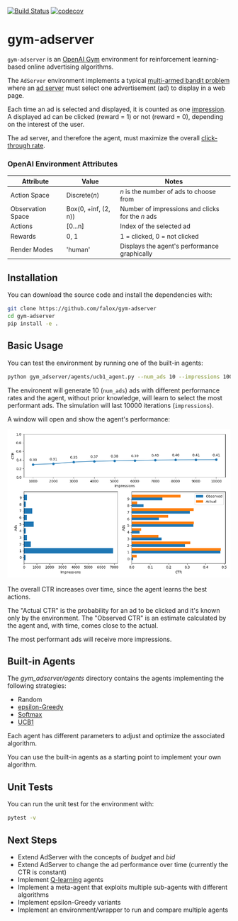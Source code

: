 [![Build Status](https://travis-ci.com/falox/gym-adserver.svg?branch=master)](https://travis-ci.com/falox/gym-adserver)
[![codecov](https://codecov.io/gh/falox/gym-adserver/branch/master/graph/badge.svg)](https://codecov.io/gh/falox/gym-adserver)

# gym-adserver

`gym-adserver` is an [OpenAI Gym](https://github.com/openai/gym) environment for reinforcement learning-based online advertising algorithms.

The `AdServer` environment implements a typical [multi-armed bandit problem](https://en.wikipedia.org/wiki/Multi-armed_bandit) where an [ad server](https://en.wikipedia.org/wiki/Ad_serving) must select one advertisement (ad) to display in a web page.

Each time an ad is selected and displayed, it is counted as one [impression](https://en.wikipedia.org/wiki/Impression_(online_media)). A displayed ad can be clicked (reward = 1) or not (reward = 0), depending on the interest of the user.

The ad server, and therefore the agent, must maximize the overall [click-through rate](https://en.wikipedia.org/wiki/Click-through_rate).

### OpenAI Environment Attributes

| Attribute | Value | Notes
|--|--|--|
| Action Space | Discrete(_n_) |  _n_ is the number of ads to choose from
| Observation Space| Box(0, +inf, (2, n)) | Number of impressions and clicks for the _n_ ads
| Actions | [0...n] | Index of the selected ad
| Rewards | 0, 1 | 1 = clicked, 0 = not clicked
| Render Modes | 'human' | Displays the agent's performance graphically

## Installation

You can download the source code and install the dependencies with:

```bash
git clone https://github.com/falox/gym-adserver
cd gym-adserver
pip install -e .
```

## Basic Usage

You can test the environment by running one of the built-in agents:

```bash
python gym_adserver/agents/ucb1_agent.py --num_ads 10 --impressions 10000
```

The environent will generate 10 (`num_ads`) ads with different performance rates and the agent, without prior knowledge, will learn to select the most performant ads. The simulation will last 10000 iterations (`impressions`).

A window will open and show the agent's performance:

![](docs/ucb1.png)

The overall CTR increases over time, since the agent learns the best actions. 

The "Actual CTR" is the probability for an ad to be clicked and it's known only by the environment. The "Observed CTR" is an estimate calculated by the agent and, with time, comes close to the actual.

The most performant ads will receive more impressions.

## Built-in Agents

The _gym_adserver/agents_ directory contains the agents implementing the following strategies:

- Random
- [epsilon-Greedy](https://en.wikipedia.org/wiki/Multi-armed_bandit#Semi-uniform_strategies)
- [Softmax](https://en.wikipedia.org/wiki/Softmax_function#Reinforcement_learning)
- [UCB1](https://en.wikipedia.org/wiki/Monte_Carlo_tree_search#Exploration_and_exploitation)

Each agent has different parameters to adjust and optimize the associated algorithm.

You can use the built-in agents as a starting point to implement your own algorithm.

## Unit Tests

You can run the unit test for the environment with:

```bash
pytest -v
```

## Next Steps

- Extend AdServer with the concepts of _budget_ and _bid_
- Extend AdServer to change the ad performance over time (currently the CTR is constant)
- Implement [Q-learning](https://en.wikipedia.org/wiki/Q-learning) agents
- Implement a meta-agent that exploits multiple sub-agents with different algorithms
- Implement epsilon-Greedy variants
- Implement an environment/wrapper to run and compare multiple agents